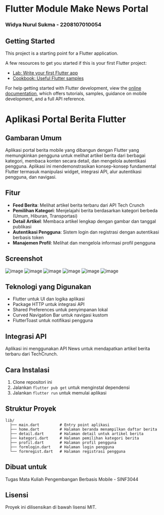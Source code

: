 # Flutter Module Make News Portal
### Widya Nurul Sukma - 2208107010054

## Getting Started

This project is a starting point for a Flutter application.

A few resources to get you started if this is your first Flutter project:

- [Lab: Write your first Flutter app](https://docs.flutter.dev/get-started/codelab)
- [Cookbook: Useful Flutter samples](https://docs.flutter.dev/cookbook)

For help getting started with Flutter development, view the
[online documentation](https://docs.flutter.dev/), which offers tutorials,
samples, guidance on mobile development, and a full API reference.

# Aplikasi Portal Berita Flutter

## Gambaran Umum
Aplikasi portal berita mobile yang dibangun dengan Flutter yang memungkinkan pengguna untuk melihat artikel berita dari berbagai kategori, membaca konten secara detail, dan mengelola autentikasi pengguna. Aplikasi ini mendemonstrasikan konsep-konsep fundamental Flutter termasuk manipulasi widget, integrasi API, alur autentikasi pengguna, dan navigasi.

## Fitur
- **Feed Berita**: Melihat artikel berita terbaru dari API Tech Crunch
- **Pemilihan Kategori**: Menjelajahi berita berdasarkan kategori berbeda (Umum, Hiburan, Transportasi)
- **Detail Artikel**: Membaca artikel lengkap dengan gambar dan tanggal publikasi
- **Autentikasi Pengguna**: Sistem login dan registrasi dengan autentikasi berbasis token
- **Manajemen Profil**: Melihat dan mengelola informasi profil pengguna

## Screenshot
![image](https://github.com/user-attachments/assets/f0d2cd94-c504-431e-82d5-c0d1a21fd5e5)
![image](https://github.com/user-attachments/assets/a4371d54-4f7e-435d-ac63-d41372381024)
![image](https://github.com/user-attachments/assets/5a693c4c-d4fa-428f-9e1e-f828c521f819)
![image](https://github.com/user-attachments/assets/d66b4add-8a09-4bff-a388-b84abbb4b809)
![image](https://github.com/user-attachments/assets/86c5f16d-5d10-4df4-bb84-3f65f69f75f5)
![image](https://github.com/user-attachments/assets/08df3b8a-614f-4886-a675-8c2f13a4bbb0)


## Teknologi yang Digunakan
- Flutter untuk UI dan logika aplikasi
- Package HTTP untuk integrasi API
- Shared Preferences untuk penyimpanan lokal
- Curved Navigation Bar untuk navigasi kustom
- FlutterToast untuk notifikasi pengguna

## Integrasi API
Aplikasi ini menggunakan API News untuk mendapatkan artikel berita terbaru dari TechCrunch.

## Cara Instalasi
1. Clone repositori ini
2. Jalankan `flutter pub get` untuk menginstal dependensi
3. Jalankan `flutter run` untuk memulai aplikasi

## Struktur Proyek
```
lib/
  ├── main.dart         # Entry point aplikasi
  ├── home.dart         # Halaman beranda menampilkan daftar berita
  ├── detail.dart       # Halaman detail untuk artikel berita
  ├── kategori.dart     # Halaman pemilihan kategori berita
  ├── profil.dart       # Halaman profil pengguna
  ├── formlogin.dart    # Halaman login pengguna
  └── formregist.dart   # Halaman registrasi pengguna
```

## Dibuat untuk
Tugas Mata Kuliah Pengembangan Berbasis Mobile - SINF3044

## Lisensi
Proyek ini dilisensikan di bawah lisensi MIT.
